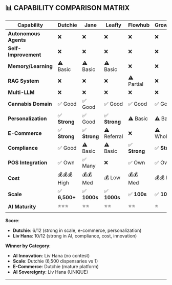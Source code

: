 ## 📊 CAPABILITY COMPARISON MATRIX

| Capability | Dutchie | Jane | Leafly | Flowhub | GrowFlow | PlanaCan | **Liv Hana** |
|------------|---------|------|--------|---------|----------|----------|--------------|
| **Autonomous Agents** | ❌ | ❌ | ❌ | ❌ | ❌ | ❌ | ✅ **UNIQUE** |
| **Self-Improvement** | ❌ | ❌ | ❌ | ❌ | ❌ | ❌ | ✅ **UNIQUE** |
| **Memory/Learning** | ⚠️ Basic | ⚠️ Basic | ⚠️ Basic | ❌ | ❌ | ❌ | ✅ **Advanced** |
| **RAG System** | ❌ | ❌ | ❌ | ⚠️ Partial | ❌ | ❌ | ✅ **Custom** |
| **Multi-LLM** | ❌ | ❌ | ❌ | ❌ | ❌ | ❌ | ✅ **UNIQUE** |
| **Cannabis Domain** | ✅ Good | ✅ Good | ✅ Good | ✅ Good | ✅ Good | ✅ Cultivation | ✅ **Compliance** |
| **Personalization** | ✅ **Strong** | ✅ Good | ✅ **Strong** | ⚠️ Basic | ⚠️ Basic | ❌ | ✅ Good |
| **E-Commerce** | ✅ **Strong** | ✅ **Strong** | ⚠️ Referral | ❌ | ⚠️ Wholesale | ❌ | ✅ Good |
| **Compliance** | ✅ Good | ⚠️ Basic | ⚠️ Basic | ✅ **Strong** | ✅ **Strong** | ✅ Good | ✅ **Automated** |
| **POS Integration** | ✅ Own | ✅ Many | ❌ | ✅ Own | ✅ Own | ❌ | ✅ LightSpeed |
| **Cost** | 💰💰💰 High | 💰💰 Med | 💰 Low | 💰💰 Med | 💰💰 Med | 💰💰 Med | 💰 **Lowest** |
| **Scale** | ✅ **6,500+** | ✅ **1000s** | ✅ **1000s** | ✅ **100s** | ✅ **100s** | ✅ **10s** | ⚠️ **Growing** |
| **AI Maturity** | ⭐⭐⭐ | ⭐⭐ | ⭐⭐ | ⭐⭐ | ⭐ | ⭐⭐⭐ | ⭐⭐⭐⭐⭐ |

**Score**:

- **Dutchie**: 6/12 (strong in scale, e-commerce, personalization)
- **Liv Hana**: 10/12 (strong in AI, compliance, cost, innovation)

**Winner by Category**:

- **AI Innovation**: Liv Hana (no contest)
- **Scale**: Dutchie (6,500 dispensaries vs 1)
- **E-Commerce**: Dutchie (mature platform)
- **AI Sovereignty**: Liv Hana (UNIQUE)

---
